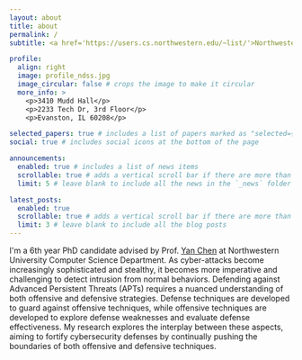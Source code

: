 ```yaml
---
layout: about
title: about
permalink: /
subtitle: <a href='https://users.cs.northwestern.edu/~list/'>Northwestern Lab for Internet and Security Technology (LIST)</a>

profile:
  align: right
  image: profile_ndss.jpg
  image_circular: false # crops the image to make it circular
  more_info: >
    <p>3410 Mudd Hall</p>
    <p>2233 Tech Dr, 3rd Floor</p>
    <p>Evanston, IL 60208</p>

selected_papers: true # includes a list of papers marked as "selected={true}"
social: true # includes social icons at the bottom of the page

announcements:
  enabled: true # includes a list of news items
  scrollable: true # adds a vertical scroll bar if there are more than 3 news items
  limit: 5 # leave blank to include all the news in the `_news` folder

latest_posts:
  enabled: true
  scrollable: true # adds a vertical scroll bar if there are more than 3 new posts items
  limit: 3 # leave blank to include all the blog posts
---
```


I'm a 6th year PhD candidate advised by Prof. [Yan Chen](https://users.cs.northwestern.edu/~ychen/) at Northwestern University Computer Science Department. As cyber-attacks become increasingly sophisticated and stealthy, it becomes more imperative and challenging to detect intrusion from normal behaviors. Defending against Advanced Persistent Threats (APTs) requires a nuanced understanding of both offensive and defensive strategies. Defense techniques are developed to guard against offensive techniques, while offensive techniques are developed to explore defense weaknesses and evaluate defense effectiveness. My research explores the interplay between these aspects, aiming to fortify cybersecurity defenses by continually pushing the boundaries of both offensive and defensive techniques. 
